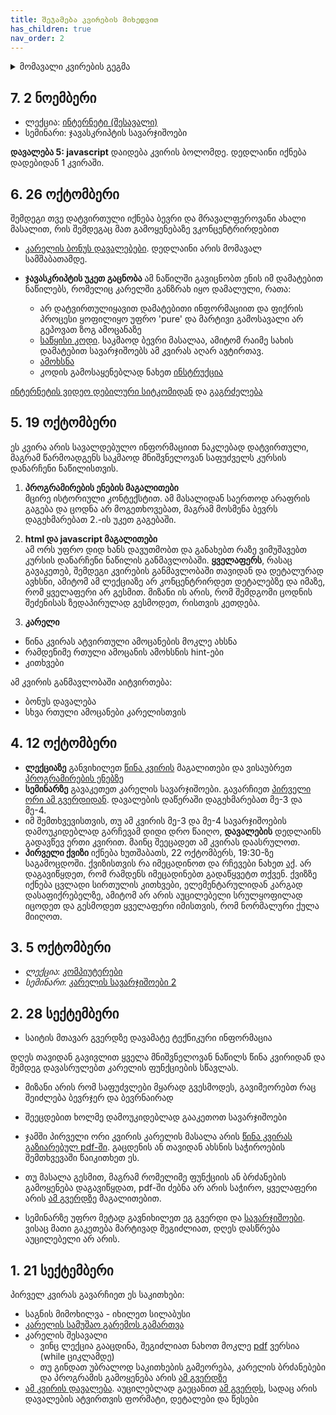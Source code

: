 ```yaml
---
title: შეჯამება კვირების მიხედვით
has_children: true
nav_order: 2
---
```



<details>
    <summary>მომავალი კვირების გეგმა</summary>
## 13.
პროექტისთვის ჯგუფებში განაწილება

## 12. 

**დავალება 8: ვებ აპლიკაციის საწყისი კოდი**<br>
**ქვიზი 2**

## 11. 30 ნოემბერი

- სემინარი: html/csss/javascript

**დავალება 7: html/css/javascript**

## 10. 23 ნოემბერი

- სემინარი: javascript - სიები და ობიექტები

## 9. 16 ნოემბერი
- ლექცია: ვები (დასრულდება ადრე, ლექციის საათზე დავიწყებთ სემინარს)
- სემინარი: html & css

**დავალება 6: html/css**

## 8. 9 ნოემბერი
- ლექცია: ვები
- სემინარი: html შესავალი

</details>

## 7. 2 ნოემბერი 
- ლექცია: [ინტერნეტი (შესავალი)](/content/lectures/7_internet)
- სემინარი: ჯავასკრიპტის სავარჯიშოები

**დავალება 5: javascript** დაიდება კვირის ბოლომდე. დედლაინი იქნება დადებიდან 1 კვირაში.

## 6. 26 ოქტომბერი
შემდეგი თვე დატვირთული იქნება ბევრი და მრავალფეროვანი ახალი მასალით, რის შემდეგაც მათ გამოყენებაზე ვკონცენტრირდებით


- [კარელის ბონუს დავალებები](/content/resources/karel_bonus). დედლაინი არის მომავალ სამშაბათამდე.

- **ჯავასკრიპტის უკეთ გაცნობა**
ამ ნაწილში გავიცნობთ ენის იმ დამატებით ნაწილებს, რომელიც კარელში განზრახ იყო დამალული, რათა:
    - არ დატვირთულიყავით დამატებითი ინფორმაციით და ფიქრის პროცესი ყოფილიყო უფრო 'pure' და მარტივი გამოსავალი არ გეპოვათ ზოგ ამოცანაზე
    - [საწყისი კოდი](https://codesandbox.io/s/seminar1-4hcjw?file=/index.js). საკმაოდ ბევრი მასალაა, ამიტომ რაიმე სახის დამატებით სავარჯიშოებს ამ კვირას აღარ ავტირთავ.
    - [ამოხსნა](https://codesandbox.io/s/seminar1-solution-bb4gj?file=/index.js:88-143)
    - კოდის გამოსაყენებლად ნახეთ [ინსტრუქცია](/content/resources/main_de)

[ინტერნეტის ვიდეო დებილური სიტკომიდან](https://www.youtube.com/watch?v=iDbyYGrswtg) და [გაგრძელება](https://www.youtube.com/watch?v=Vywf48Dhyns)


## 5. 19 ოქტომბერი

ეს კვირა არის სავალდებულო ინფორმაციით ნაკლებად დატვირთული, მაგრამ წარმოადგენს საკმაოდ მნიშვნელოვან საფუძველს კურსის დანარჩენი ნაწილისთვის.


1. **პროგრამირების ენების მაგალითები** <br>
მცირე ისტორიული კონტექსტით. ამ მასალიდან საერთოდ არაფრის გაგება და ცოდნა არ მოგეთხოვებათ, მაგრამ მოსმენა ბევრს დაგეხმარებათ 2.-ის უკეთ გაგებაში.

2. **html და javascript მაგალითები** <br>
ამ ორს უფრო დიდ ხანს დავუთმობთ და განახებთ რაზე ვიმუშავებთ კურსის დანარჩენი ნაწილის განმავლობაში. **ყველაფერს**, რასაც გავაკეთებ, შემდეგი კვირების განმავლობაში თავიდან და დეტალურად ავხსნი, ამიტომ ამ ლექციაზე არ კონცენტრირდეთ დეტალებზე და იმაზე, რომ ყველაფერი არ გესმით. მიზანი ის არის, რომ შემდგომი ცოდნის შეძენისას ზედაპირულად გესმოდეთ, რისთვის კეთდება.

3. **კარელი** <br>
- წინა კვირას ატვირთული ამოცანების მოკლე ახსნა
- რამდენიმე რთული ამოცანის ამოხსნის hint-ები
- კითხვები

ამ კვირის განმავლობაში აიტვირთება:
- ბონუს დავალება
- სხვა რთული ამოცანები კარელისთვის


## 4. 12 ოქტომბერი
- **ლექციაზე** განვიხილეთ [წინა კვირის](/content/lectures/3_computers) მაგალითები და ვისაუბრეთ [პროგრამირების ენებზე](/content/lectures/4_programming_languages)
- **სემინარზე** გავაკეთეთ კარელის სავარჯიშოები. გავარჩიეთ [პირველი ორი ამ გვერდიდან](/content/classwork/4_karel). დავალების დაწერაში დაგეხმარებათ მე-3 და მე-4.
- იმ შემთხვევისთვის, თუ ამ კვირის მე-3 და მე-4 სავარჯიშოების დამოუკიდებლად გარჩევამ დიდი დრო წაიღო, **დავალების** დედლაინს გადავწევ ერთი კვირით. მაინც შეეცადეთ ამ კვირას დაასრულოთ.
- **პირველი ქვიზი** იქნება ხუთშაბათს, 22 ოქტომბერს, 19:30-ზე საგამოცდოში. ქვიზისთვის რა იმეცადინოთ და რჩევები ნახეთ [აქ](/content/info/quiz_karel). არ დაგავიწყდეთ, რომ რამდენს იმეცადინებთ გადაწყვეტთ თქვენ. ქვიზზე იქნება ცვლადი სირთულის კითხვები, ელემენტარულიდან კარგად დასაფიქრებელზე, ამიტომ არ არის აუცილებელი სრულყოფილად იცოდეთ და გესმოდეთ ყველაფერი იმისთვის, რომ ნორმალური ქულა მიიღოთ.


## 3. 5 ოქტომბერი

- *ლექცია*: [კომპიუტერები](/content/lectures/3_computers)
- *სემინარი*: [კარელის სავარჯიშოები 2](/content/classwork/3_karel)



## 2. 28 სექტემბერი
- საიტის მთავარ გვერდზე დავამატე ტექნიკური ინფორმაცია

დღეს თავიდან გავივლით ყველა მნიშვნელოვან ნაწილს წინა კვირიდან და შემდეგ დავასრულებთ კარელის ფუნქციების სწავლას. 
- მიზანი არის რომ საფუძვლები მყარად გვესმოდეს, გავიმეორებთ რაც შეიძლება ბევრჯერ და ბევრნაირად
- შეეცდებით ხოლმე დამოუკიდებლად გააკეთოთ სავარჯიშოები

- ჯამში პირველი ორი კვირის კარელის მასალა არის [წინა კვირას გაზიარებულ pdf-ში](/content/files/lecture1.pdf). გაცდენის ან თავიდან ახსნის საჭიროების შემთხვევაში წაიკითხეთ ეს.
- თუ მასალა გესმით, მაგრამ რომელიმე ფუნქციის ან ბრძანების გამოყენება დაგავიწყდათ, pdf-ში ძებნა არ არის საჭირო, ყველაფერი არის [ამ გვერდზე](/content/resources/karel_reference) მაგალითებით. 
- სემინარზე უფრო მეტად გავნიხილეთ ეგ გვერდი და [სავარჯიშოები](/content/classwork/2_karel). ვისაც მათი გაკეთება მარტივად შეგიძლიათ, დღეს დასწრება აუცილებელი არ არის. 



## 1. 21 სექტემბერი
პირველ კვირას გავარჩიეთ ეს საკითხები:

- საგნის მიმოხილვა - იხილეთ სილაბუსი
- [კარელის სამუშაო გარემოს გამართვა](/content/resources/karel_de)
- კარელის შესავალი 
    - ვინც ლექცია გააცდინა, შეგიძლიათ ნახოთ მოკლე [pdf](/content/files/lecture1.pdf) ვერსია (while ციკლამდე)
    - თუ გინდათ უბრალოდ საკითხების გამეორება, კარელის ბრძანებები და პროგრამის გამოყენება არის [ამ გვერდზე](/content/resources/karel_reference)
- [ამ კვირის დავალება](/content/homework/1_karel_intro). აუცილებლად გაეცანით [ამ გვერდს](/content/info/hw_karel), სადაც არის დავალების ატვირთვის ფორმატი, დეტალები და წესები
